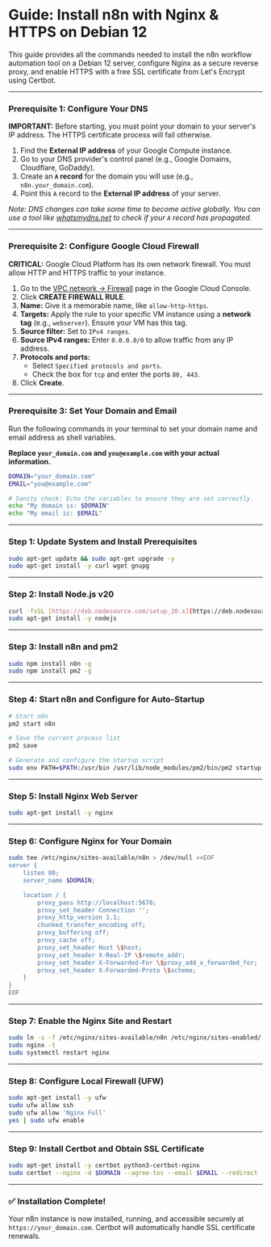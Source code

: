 # Guide: Install n8n with Nginx & HTTPS on Debian 12

This guide provides all the commands needed to install the n8n workflow automation tool on a Debian 12 server, configure Nginx as a secure reverse proxy, and enable HTTPS with a free SSL certificate from Let's Encrypt using Certbot.

---

### **Prerequisite 1: Configure Your DNS**

**IMPORTANT:** Before starting, you must point your domain to your server's IP address. The HTTPS certificate process will fail otherwise.

1.  Find the **External IP address** of your Google Compute instance.
2.  Go to your DNS provider's control panel (e.g., Google Domains, Cloudflare, GoDaddy).
3.  Create an **`A` record** for the domain you will use (e.g., `n8n.your_domain.com`).
4.  Point this `A` record to the **External IP address** of your server.

*Note: DNS changes can take some time to become active globally. You can use a tool like [whatsmydns.net](https://whatsmydns.net/) to check if your `A` record has propagated.*

---

### **Prerequisite 2: Configure Google Cloud Firewall**

**CRITICAL:** Google Cloud Platform has its own network firewall. You must allow HTTP and HTTPS traffic to your instance.

1.  Go to the [VPC network -> Firewall](https://console.cloud.google.com/vpc/firewalls) page in the Google Cloud Console.
2.  Click **CREATE FIREWALL RULE**.
3.  **Name:** Give it a memorable name, like `allow-http-https`.
4.  **Targets:** Apply the rule to your specific VM instance using a **network tag** (e.g., `webserver`). Ensure your VM has this tag.
5.  **Source filter:** Set to `IPv4 ranges`.
6.  **Source IPv4 ranges:** Enter `0.0.0.0/0` to allow traffic from any IP address.
7.  **Protocols and ports:**
    * Select `Specified protocols and ports`.
    * Check the box for `tcp` and enter the ports `80, 443`.
8.  Click **Create**.

---

### **Prerequisite 3: Set Your Domain and Email**

Run the following commands in your terminal to set your domain name and email address as shell variables.

**Replace `your_domain.com` and `you@example.com` with your actual information.**

```bash
DOMAIN="your_domain.com"
EMAIL="you@example.com"

# Sanity check: Echo the variables to ensure they are set correctly.
echo "My domain is: $DOMAIN"
echo "My email is: $EMAIL"
```

---

### **Step 1: Update System and Install Prerequisites**

```bash
sudo apt-get update && sudo apt-get upgrade -y
sudo apt-get install -y curl wget gnupg
```

---

### **Step 2: Install Node.js v20**

```bash
curl -fsSL [https://deb.nodesource.com/setup_20.x](https://deb.nodesource.com/setup_20.x) | sudo -E bash -
sudo apt-get install -y nodejs
```

---

### **Step 3: Install n8n and pm2**

```bash
sudo npm install n8n -g
sudo npm install pm2 -g
```

---

### **Step 4: Start n8n and Configure for Auto-Startup**

```bash
# Start n8n
pm2 start n8n

# Save the current process list
pm2 save

# Generate and configure the startup script
sudo env PATH=$PATH:/usr/bin /usr/lib/node_modules/pm2/bin/pm2 startup systemd -u $USER --hp /home/$USER
```

---

### **Step 5: Install Nginx Web Server**

```bash
sudo apt-get install -y nginx
```

---

### **Step 6: Configure Nginx for Your Domain**

```bash
sudo tee /etc/nginx/sites-available/n8n > /dev/null <<EOF
server {
    listen 80;
    server_name $DOMAIN;

    location / {
        proxy_pass http://localhost:5678;
        proxy_set_header Connection '';
        proxy_http_version 1.1;
        chunked_transfer_encoding off;
        proxy_buffering off;
        proxy_cache off;
        proxy_set_header Host \$host;
        proxy_set_header X-Real-IP \$remote_addr;
        proxy_set_header X-Forwarded-For \$proxy_add_x_forwarded_for;
        proxy_set_header X-Forwarded-Proto \$scheme;
    }
}
EOF
```

---

### **Step 7: Enable the Nginx Site and Restart**

```bash
sudo ln -s -f /etc/nginx/sites-available/n8n /etc/nginx/sites-enabled/
sudo nginx -t
sudo systemctl restart nginx
```

---

### **Step 8: Configure Local Firewall (UFW)**

```bash
sudo apt-get install -y ufw
sudo ufw allow ssh
sudo ufw allow 'Nginx Full'
yes | sudo ufw enable
```

---

### **Step 9: Install Certbot and Obtain SSL Certificate**

```bash
sudo apt-get install -y certbot python3-certbot-nginx
sudo certbot --nginx -d $DOMAIN --agree-tos --email $EMAIL --redirect --non-interactive
```

---

### **✅ Installation Complete!**

Your n8n instance is now installed, running, and accessible securely at `https://your_domain.com`. Certbot will automatically handle SSL certificate renewals.
